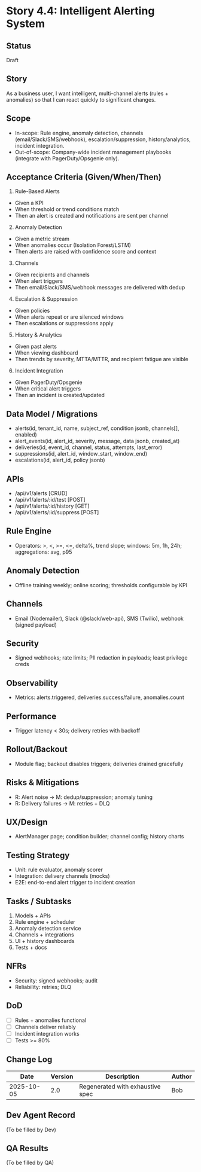 # Story 4.4: Intelligent Alerting System

## Status
Draft

## Story
As a business user, I want intelligent, multi-channel alerts (rules + anomalies) so that I can react quickly to significant changes.

## Scope
- In-scope: Rule engine, anomaly detection, channels (email/Slack/SMS/webhook), escalation/suppression, history/analytics, incident integration.
- Out-of-scope: Company-wide incident management playbooks (integrate with PagerDuty/Opsgenie only).

## Acceptance Criteria (Given/When/Then)
1) Rule-Based Alerts
- Given a KPI
- When threshold or trend conditions match
- Then an alert is created and notifications are sent per channel

2) Anomaly Detection
- Given a metric stream
- When anomalies occur (Isolation Forest/LSTM)
- Then alerts are raised with confidence score and context

3) Channels
- Given recipients and channels
- When alert triggers
- Then email/Slack/SMS/webhook messages are delivered with dedup

4) Escalation & Suppression
- Given policies
- When alerts repeat or are silenced windows
- Then escalations or suppressions apply

5) History & Analytics
- Given past alerts
- When viewing dashboard
- Then trends by severity, MTTA/MTTR, and recipient fatigue are visible

6) Incident Integration
- Given PagerDuty/Opsgenie
- When critical alert triggers
- Then an incident is created/updated

## Data Model / Migrations
- alerts(id, tenant_id, name, subject_ref, condition jsonb, channels[], enabled)
- alert_events(id, alert_id, severity, message, data jsonb, created_at)
- deliveries(id, event_id, channel, status, attempts, last_error)
- suppressions(id, alert_id, window_start, window_end)
- escalations(id, alert_id, policy jsonb)

## APIs
- /api/v1/alerts [CRUD]
- /api/v1/alerts/:id/test [POST]
- /api/v1/alerts/:id/history [GET]
- /api/v1/alerts/:id/suppress [POST]

## Rule Engine
- Operators: >, <, >=, <=, delta%, trend slope; windows: 5m, 1h, 24h; aggregations: avg, p95

## Anomaly Detection
- Offline training weekly; online scoring; thresholds configurable by KPI

## Channels
- Email (Nodemailer), Slack (@slack/web-api), SMS (Twilio), webhook (signed payload)

## Security
- Signed webhooks; rate limits; PII redaction in payloads; least privilege creds

## Observability
- Metrics: alerts.triggered, deliveries.success/failure, anomalies.count

## Performance
- Trigger latency < 30s; delivery retries with backoff

## Rollout/Backout
- Module flag; backout disables triggers; deliveries drained gracefully

## Risks & Mitigations
- R: Alert noise -> M: dedup/suppression; anomaly tuning
- R: Delivery failures -> M: retries + DLQ

## UX/Design
- AlertManager page; condition builder; channel config; history charts

## Testing Strategy
- Unit: rule evaluator, anomaly scorer
- Integration: delivery channels (mocks)
- E2E: end-to-end alert trigger to incident creation

## Tasks / Subtasks
1. Models + APIs
2. Rule engine + scheduler
3. Anomaly detection service
4. Channels + integrations
5. UI + history dashboards
6. Tests + docs

## NFRs
- Security: signed webhooks; audit
- Reliability: retries; DLQ

## DoD
- [ ] Rules + anomalies functional
- [ ] Channels deliver reliably
- [ ] Incident integration works
- [ ] Tests >= 80%

## Change Log
| Date | Version | Description | Author |
|------|---------|-------------|--------|
| 2025-10-05 | 2.0 | Regenerated with exhaustive spec | Bob |

## Dev Agent Record
(To be filled by Dev)

## QA Results
(To be filled by QA)

